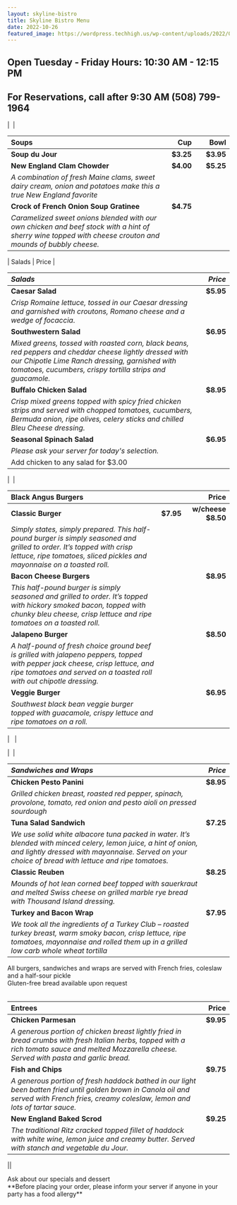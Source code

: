 ```yaml
---
layout: skyline-bistro
title: Skyline Bistro Menu
date: 2022-10-26
featured_image: https://wordpress.techhigh.us/wp-content/uploads/2022/04/drew-beamer-uVqyiiauv6Q-unsplash-1.jpg
---
```


## Open Tuesday - Friday Hours: 10:30 AM - 12:15 PM 
## For Reservations, call after 9:30 AM (508) 799-1964

<div class="line"></div>

| <img src="https://wordpress.techhigh.us/wp-content/uploads/2023/03/Screenshot-2023-03-20-093154.png" alt=""> | 

| Soups | Cup  | | Bowl |
| :----- | ----: | --- | ----: |
| **Soup du Jour** | **$3.25** | | **$3.95** | 
| **New England Clam Chowder** | **$4.00** | | **$5.25** | 
|*A combination of fresh Maine clams, sweet dairy cream, onion and potatoes make this a true New England favorite*|
| **Crock of French Onion Soup Gratinee** | **$4.75** |||
|*Caramelized sweet onions blended with our own chicken and beef stock with a hint of sherry wine topped with cheese crouton and mounds of bubbly cheese.*|


| Salads | Price | 

| *Salads* | *Price* | 
|:--------| -----:|
|**Caesar Salad**  | **$5.95**  | 
|*Crisp Romaine lettuce, tossed in our Caesar dressing and garnished with croutons, Romano cheese and a wedge of focaccia*.| 
| **Southwestern Salad** | **$6.95** | 
|*Mixed greens, tossed with roasted corn, black beans, red peppers and cheddar cheese lightly dressed with our Chipotle Lime Ranch dressing, garnished with tomatoes, cucumbers, crispy tortilla strips and guacamole.*| 
| **Buffalo Chicken Salad** | **$8.95** | 
|*Crisp mixed greens topped with spicy fried chicken strips and served with chopped tomatoes, cucumbers, Bermuda onion, ripe olives, celery sticks and chilled Bleu Cheese dressing.*|
| **Seasonal Spinach Salad** | **$6.95** | 
|*Please ask your server for today's selection.*|
|Add chicken to any salad for $3.00|

| <img src="https://wordpress.techhigh.us/wp-content/uploads/2023/03/IMG_7789.jpg" alt=""> | 

<div class="line"></div>

|Black Angus Burgers| | Price|
|:------------------ | -----: | ---:|
| **Classic Burger** | **$7.95** | **w/cheese $8.50** | 
|*Simply states, simply prepared. This half-pound burger is simply seasoned and grilled to order. It’s topped with crisp lettuce, ripe tomatoes, sliced pickles and mayonnaise on a toasted roll.* |
| **Bacon Cheese Burgers**  | | **$8.95** | 
|*This half-pound burger is simply seasoned and grilled to order. It’s topped with hickory smoked bacon, topped with chunky bleu cheese, crisp lettuce and ripe tomatoes on a toasted roll.* |
| **Jalapeno Burger** | | **$8.50** |
|*A half-pound of fresh choice ground beef is grilled with jalapeno peppers, topped with pepper jack cheese, crisp lettuce, and ripe tomatoes and served on a toasted roll with out chipotle dressing.* | 
| **Veggie Burger** | | **$6.95** | 
|*Southwest black bean veggie burger topped with guacamole, crispy lettuce and ripe tomatoes on a roll.* |

|  <img src="https://wordpress.techhigh.us/wp-content/uploads/2023/03/Screenshot-2023-03-20-092951.png" alt=""> <img src="https://wordpress.techhigh.us/wp-content/uploads/2023/03/IMG_7789.jpg" alt=""> | 

<div class="line"></div>

| <img src="https://wordpress.techhigh.us/wp-content/uploads/2023/03/IMG_7761.jpg" alt=""> <img src="https://wordpress.techhigh.us/wp-content/uploads/2023/03/Screenshot-2023-03-20-092752.png" alt="">| 

|*Sandwiches and Wraps* | *Price* |
|:-------------------- | -----: |
| **Chicken Pesto Panini**| **$8.95** |
|*Grilled chicken breast, roasted red pepper, spinach, provolone, tomato, red onion and pesto aioli on pressed sourdough* |
| **Tuna Salad Sandwich** | **$7.25** | 
|*We use solid white albacore tuna packed in water. It’s blended with minced celery, lemon juice, a hint of onion, and lightly dressed with mayonnaise. Served on your choice of bread with lettuce and ripe tomatoes.*|
| **Classic Reuben** | **$8.25** |  
|*Mounds of hot lean corned beef topped with sauerkraut and melted Swiss cheese on grilled marble rye bread with Thousand Island dressing.*|
| **Turkey and Bacon Wrap** | **$7.95** | 
|*We took all the ingredients of a Turkey Club – roasted turkey breast, warm smoky bacon, crisp lettuce, ripe tomatoes, mayonnaise and rolled them up in a grilled low carb whole wheat tortilla*|

<div> All burgers, sandwiches and wraps are served with French fries, coleslaw and a half-sour pickle <br> Gluten-free bread available upon request </div><br>

<div class="line"></div>

| Entrees | Price | 
| :------- | -----: | 
|**Chicken Parmesan**|  **$9.95** | 
|*A generous portion of chicken breast lightly fried in bread crumbs with fresh Italian herbs, topped with a rich tomato sauce and melted Mozzarella cheese. Served with pasta and garlic bread.*|
|**Fish and Chips**| **$9.75** | 
|*A generous portion of fresh haddock bathed in our light been batten fried until golden brown in Canola oil and served with French fries, creamy coleslaw, lemon and lots of tartar sauce.*|
| **New England Baked Scrod** | **$9.25** | 
|*The traditional Ritz cracked topped fillet of haddock with white wine, lemon juice and creamy butter. Served with stanch and vegetable du Jour.*| 

|<img src="https://wordpress.techhigh.us/wp-content/uploads/2023/03/IMG_7731-3.jpg" alt="">|

<div> Ask about our specials and dessert <br> **Before placing your order, please inform your server if anyone in your party has a food allergy** </div>

<div class="line"></div>